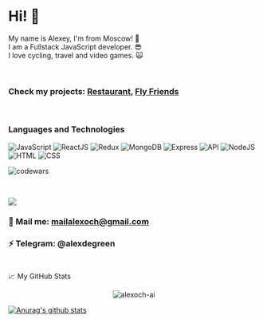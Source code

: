 # Hi! 👋 

My name is Alexey, I'm from Moscow! 🙈 <br />
I am a Fullstack JavaScript developer. 😎 <br />
I love cycling, travel and video games. 🙀 <br />



<br />

### Check my projects: [Restaurant](https://github.com/Alexoch-AI/Restaurant/), [Fly Friends](https://fly-friends.herokuapp.com/)

<br />

### Languages and Technologies
![JavaScript](https://img.shields.io/badge/-JavaScript-090909?style=for-the-badge&logo=JavaScript)
![ReactJS](https://img.shields.io/badge/-React-090909?style=for-the-badge&logo=React)
![Redux](https://img.shields.io/badge/-Redux-090909?style=for-the-badge&logo=Redux)
![MongoDB](https://img.shields.io/badge/-MongoDB-090909?style=for-the-badge&logo=MongoDB)
![Express](https://img.shields.io/badge/-Express-090909?style=for-the-badge&logo=Express)
![API](https://img.shields.io/badge/-REST&#032;API-090909?style=for-the-badge)
![NodeJS](https://img.shields.io/badge/-NodeJs-090909?style=for-the-badge&logo=Node)
![HTML](https://img.shields.io/badge/-HTML-090909?style=for-the-badge&logo=html5)
![CSS](https://img.shields.io/badge/-CSS-090909?style=for-the-badge&logo=css3)

![codewars](https://www.codewars.com/users/N0love/badges/large)

<br />

![](https://visitor-badge.glitch.me/badge?page_id=Alexoch-AI)

### 💬 Mail me: mailalexoch@gmail.com
### ⚡️ Telegram: @alexdegreen
#

📈 My GitHub Stats

<p align="center"> <img src="https://github-readme-stats.vercel.app/api?username=alexoch-ai&show_icons=true&theme=dark" alt="alexoch-ai" />
  
  
[![Anurag's github stats](https://github-readme-stats.vercel.app/api?username=alexoch-ai&theme=blue-green)](https://github.com/anuraghazra/github-readme-stats)
